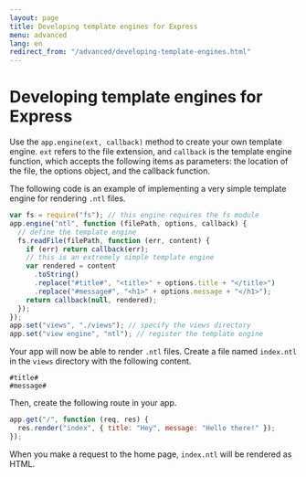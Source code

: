 ```yaml
---
layout: page
title: Developing template engines for Express
menu: advanced
lang: en
redirect_from: "/advanced/developing-template-engines.html"
---
```


# Developing template engines for Express

Use the `app.engine(ext, callback)` method to create your own template engine. `ext` refers to the file extension, and `callback` is the template engine function, which accepts the following items as parameters: the location of the file, the options object, and the callback function.

The following code is an example of implementing a very simple template engine for rendering `.ntl` files.

```js
var fs = require("fs"); // this engine requires the fs module
app.engine("ntl", function (filePath, options, callback) {
  // define the template engine
  fs.readFile(filePath, function (err, content) {
    if (err) return callback(err);
    // this is an extremely simple template engine
    var rendered = content
      .toString()
      .replace("#title#", "<title>" + options.title + "</title>")
      .replace("#message#", "<h1>" + options.message + "</h1>");
    return callback(null, rendered);
  });
});
app.set("views", "./views"); // specify the views directory
app.set("view engine", "ntl"); // register the template engine
```

Your app will now be able to render `.ntl` files. Create a file named `index.ntl` in the `views` directory with the following content.

```text
#title#
#message#
```

Then, create the following route in your app.

```js
app.get("/", function (req, res) {
  res.render("index", { title: "Hey", message: "Hello there!" });
});
```

When you make a request to the home page, `index.ntl` will be rendered as HTML.
